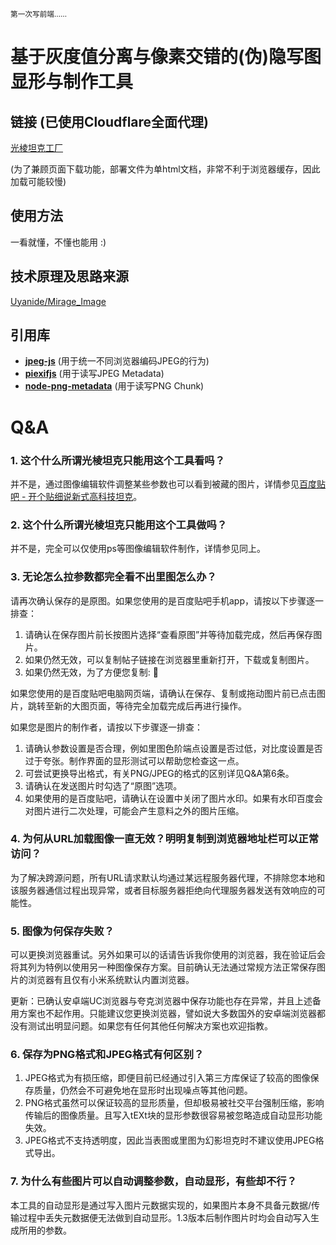 <small> 第一次写前端…… </small>

# 基于灰度值分离与像素交错的(伪)隐写图显形与制作工具

## 链接 (已使用Cloudflare全面代理)
[光棱坦克工厂](https://prism.uyanide.com/) 

(为了兼顾页面下载功能，部署文件为单html文档，非常不利于浏览器缓存，因此加载可能较慢)

## 使用方法
一看就懂，不懂也能用 :)

## 技术原理及思路来源
[Uyanide/Mirage_Image](https://github.com/Uyanide/Mirage_Image)

## 引用库
- **[jpeg-js](https://github.com/jpeg-js/jpeg-js)** (用于统一不同浏览器编码JPEG的行为)
- **[piexifjs](https://github.com/hMatoba/piexifjs)** (用于读写JPEG Metadata)
- **[node-png-metadata](https://github.com/kujirahand/node-png-metadata)** (用于读写PNG Chunk)

# Q&A

### 1. 这个什么所谓光棱坦克只能用这个工具看吗？
并不是，通过图像编辑软件调整某些参数也可以看到被藏的图片，详情参见[百度贴吧 - 开个贴细说新式高科技坦克](https://tieba.baidu.com/p/9093709508)。

### 2. 这个什么所谓光棱坦克只能用这个工具做吗？
并不是，完全可以仅使用ps等图像编辑软件制作，详情参见同上。

### 3. 无论怎么拉参数都完全看不出里图怎么办？
请再次确认保存的是原图。如果您使用的是百度贴吧手机app，请按以下步骤逐一排查：

1. 请确认在保存图片前长按图片选择“查看原图”并等待加载完成，然后再保存图片。
2. 如果仍然无效，可以复制帖子链接在浏览器里重新打开，下载或复制图片。
3. 如果仍然无效，为了方便您复制: 🔨

如果您使用的是百度贴吧电脑网页端，请确认在保存、复制或拖动图片前已点击图片，跳转至新的大图页面，等待完全加载完成后再进行操作。

如果您是图片的制作者，请按以下步骤逐一排查：

1. 请确认参数设置是否合理，例如里图色阶端点设置是否过低，对比度设置是否过于夸张。制作界面的显形测试可以帮助您检查这一点。
2. 可尝试更换导出格式，有关PNG/JPEG的格式的区别详见Q&A第6条。
3. 请确认在发送图片时勾选了“原图”选项。
4. 如果使用的是百度贴吧，请确认在设置中关闭了图片水印。如果有水印百度会对图片进行二次处理，可能会产生意料之外的图片压缩。

### 4. 为何从URL加载图像一直无效？明明复制到浏览器地址栏可以正常访问？
为了解决跨源问题，所有URL请求默认均通过某远程服务器代理，不排除您本地和该服务器通信过程出现异常，或者目标服务器拒绝向代理服务器发送有效响应的可能性。

### 5. 图像为何保存失败？
可以更换浏览器重试。另外如果可以的话请告诉我你使用的浏览器，我在验证后会将其列为特例以使用另一种图像保存方案。目前确认无法通过常规方法正常保存图片的浏览器有且仅有小米系统默认内置浏览器。

更新：已确认安卓端UC浏览器与夸克浏览器中保存功能也存在异常，并且上述备用方案也不起作用。只能建议您更换浏览器，譬如说大多数国外的安卓端浏览器都没有测试出明显问题。如果您有任何其他任何解决方案也欢迎指教。

### 6. 保存为PNG格式和JPEG格式有何区别？

1. JPEG格式为有损压缩，即便目前已经通过引入第三方库保证了较高的图像保存质量，仍然会不可避免地在显形时出现噪点等其他问题。
2. PNG格式虽然可以保证较高的显形质量，但却极易被社交平台强制压缩，影响传输后的图像质量。且写入tEXt块的显形参数很容易被忽略造成自动显形功能失效。
3. JPEG格式不支持透明度，因此当表图或里图为幻影坦克时不建议使用JPEG格式导出。

### 7. 为什么有些图片可以自动调整参数，自动显形，有些却不行？
本工具的自动显形是通过写入图片元数据实现的，如果图片本身不具备元数据/传输过程中丢失元数据便无法做到自动显形。1.3版本后制作图片时均会自动写入生成所用的参数。
